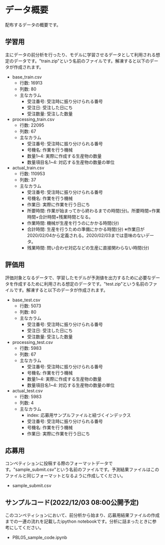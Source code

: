 # データ概要
配布するデータの概要です。

## 学習用
主にデータの前分析を行ったり、モデルに学習させるデータとして利用される想定のデータです。"train.zip"という名前のファイルです。解凍すると以下のデータが作成されます。

- base_train.csv
  - 行数: 16913
  - 列数: 80
  - 主なカラム
    - 受注番号: 受注時に振り分けられる番号
    - 受注日: 受注した日にち
    - 受注数量: 受注した数量
- processing_train.csv
  - 行数: 22095
  - 列数: 67
  - 主なカラム
    - 受注番号: 受注時に振り分けられる番号
    - 号機名: 作業を行う機械
    - 数量1~4: 実際に作成する生産物の数量
    - 数量項目名1~4: 対応する生産物の数量の単位
- actual_train.csv
  - 行数: 110953
  - 列数: 37
  - 主なカラム
    - 受注番号: 受注時に振り分けられる番号
    - 号機名: 作業を行う機械
    - 作業日: 実際に作業を行う日にち
    - 所要時間: 作業が始まってから終わるまでの時間(分)。所要時間=作業時間+合計時間+残業時間となる。
    - 作業時間: 機械が生産を行うのにかかる時間(分)
    - 合計時間: 生産を行うための準備にかかる時間(分) ※作業日が2020/02/04から定義される。2020/02/03までは意味のないデータ。
    - 残業時間: 問い合わせ対応などの生産に直接関わらない時間(分)

## 評価用
評価対象となるデータで、学習したモデルが予測値を出力するために必要なデータを作成するために利用される想定のデータです。"test.zip"という名前のファイルです。解凍すると以下のデータが作成されます。

- base_test.csv
  - 行数: 5073
  - 列数: 80
  - 主なカラム
    - 受注番号: 受注時に振り分けられる番号
    - 受注日: 受注した日にち
    - 受注数量: 受注した数量
- processing_test.csv
  - 行数: 5983
  - 列数: 67
  - 主なカラム
    - 受注番号: 受注時に振り分けられる番号
    - 号機名: 作業を行う機械
    - 数量1~4: 実際に作成する生産物の数量
    - 数量項目名1~4: 対応する生産物の数量の単位
- actual_test.csv
  - 行数: 5983
  - 列数: 4
  - 主なカラム
    - index: 応募用サンプルファイルと紐づくインデックス
    - 受注番号: 受注時に振り分けられる番号
    - 号機名: 作業を行う機械
    - 作業日: 実際に作業を行う日にち

## 応募用
コンペティションに投稿する際のフォーマットデータです。"sample_submit.csv"という名前のファイルです。予測結果ファイルはこのファイルと同じフォーマットとなるように作成してください。

- sample_submit.csv

## サンプルコード(2022/12/03 08:00公開予定)
このコンペティションにおいて、前分析から始まり、応募用結果ファイルの作成までの一連の流れを記載したipython notebookです。分析に詰まったときに参考にしてください。

- PBL05_sample_code.ipynb

